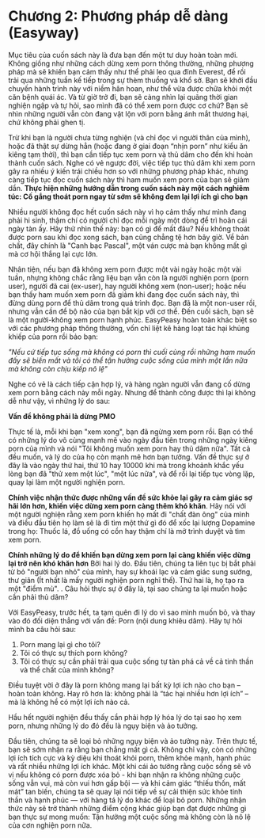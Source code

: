 # Chương 2: Phương pháp dễ dàng (Easyway)

Mục tiêu của cuốn sách này là đưa bạn đến một tư duy hoàn toàn mới. Không giống như những cách dừng xem porn thông thường, những phương pháp mà sẽ khiến bạn cảm thấy như thể phải leo qua đỉnh Everest, để rồi trải qua những tuần kế tiếp trong sự thèm thuồng và khổ sở. Bạn sẽ khởi đầu chuyến hành trình này với niềm hân hoan, như thể vừa được chữa khỏi một căn bệnh quái ác. Và từ giờ trở đi, bạn sẽ càng nhìn lại quãng thời gian nghiện ngập và tự hỏi, sao mình đã có thể xem porn được cơ chứ? Bạn sẽ nhìn những người vẫn còn đang vật lộn với porn bằng ánh mắt thương hại, chứ không phải ghen tị.

Trừ khi bạn là người chưa từng nghiện (và chỉ đọc vì người thân của mình), hoặc đã thật sự dừng hẳn (hoặc đang ở giai đoạn “nhịn porn” như kiểu ăn kiêng tạm thời), thì bạn cần tiếp tục xem porn và thủ dâm cho đến khi hoàn thành cuốn sách. Nghe có vẻ ngược đời, việc tiếp tục thủ dâm khi xem porn gây ra nhiều ý kiến trái chiều hơn so với những phương pháp khác, nhưng càng tiếp tục đọc cuốn sách này thì ham muốn xem porn của bạn sẽ giảm dần. **Thực hiện những hướng dẫn trong cuốn sách này một cách nghiêm túc: Cố gắng thoát porn ngay từ sớm sẽ không đem lại lợi ích gì cho bạn**  

Nhiều người không đọc hết cuốn sách này vì họ cảm thấy như mình đang phải hi sinh, thậm chí có người chỉ đọc mỗi ngày một dòng để trì hoãn cái ngày tàn ấy. Hãy thử nhìn thế này: bạn có gì để mất đâu? Nếu không thoát được porn sau khi đọc xong sách, bạn cũng chẳng tệ hơn bây giờ. Về bản chất, đây chính là "Canh bạc Pascal", một ván cược mà bạn không mất gì mà cơ hội thắng lại cực lớn.

Nhân tiện, nếu bạn đã không xem porn được một vài ngày hoặc một vài tuần, nhựng không chắc rằng liệu bạn vẫn còn là người nghiện porn (porn user), người đã cai (ex-user), hay người không xem (non-user); hoặc nếu bạn thấy ham muốn xem porn đã giảm khi đang đọc cuốn sách này, thì đừng dùng porn để thủ dâm trong quá trình đọc. Bạn đã là một non-user rồi, nhưng vẫn cần để bộ não của bạn bắt kịp với cơ thể. Đến cuối sách, bạn sẽ là một người-không xem porn hạnh phúc. EasyPeasy hoàn toàn khác biệt so với các phương pháp thông thường, vốn chỉ liệt kê hàng loạt tác hại khủng khiếp của porn rồi bảo bạn:

*"Nếu cứ tiếp tục sống mà không có porn thì cuối cùng rồi những ham muốn đấy sẽ biến mất và tôi có thể tận hưởng cuộc sống của mình một lần nữa mà không còn chịu kiếp nô lệ"*

Nghe có vẻ là cách tiếp cận hợp lý, và hàng ngàn người vẫn đang cố dừng xem porn bằng cách này mỗi ngày. Nhưng để thành công được thì lại không dễ như vậy, vì những lý do sau:

**Vấn đề không phải là dừng PMO**

Thực tế là, mỗi khi bạn "xem xong", bạn đã ngừng xem porn rồi. Bạn có thể có những lý do vô cùng mạnh mẽ vào ngày đầu tiên trong những ngày kiêng porn của mình và nói "Tôi không muốn xem porn hay thủ dâm nữa". Tất cả đều muốn, và lý do của họ còn mạnh mẽ hơn bạn tưởng. Vấn đề thực sự ở đây là vào ngày thứ hai, thứ 10 hay 10000 khi mà trong khoảnh khắc yếu lòng bạn đã "thử xem một lúc", "một lúc nữa", và để rồi lại tiếp tục vòng lặp, quay lại làm một người nghiện porn.

**Chính việc nhận thức được những vấn đề sức khỏe lại gây ra cảm giác sợ hãi lớn hơn, khiến việc dừng xem porn càng thêm khó khăn**.
Hãy nói với một người nghiện rằng xem porn khiến họ mất đi "chất đàn ông" của mình và điều đầu tiên họ làm sẽ là đi tìm một thứ gì đó để xốc lại lượng Dopamine trong họ: Thuốc lá, đồ uống có cồn hay thậm chí là mở trình duyệt và tìm xem porn.

**Chính những lý do để khiến bạn dừng xem porn lại càng khiến việc dừng lại trở nên khó khăn hơn**
Bởi hai lý do. Đầu tiên, chúng ta liên tục bị bắt phải từ bỏ "người bạn nhỏ" của mình, hay sự khoái lạc và cảm giác sung sướng, thư giãn (Ít nhất là mấy người nghiện porn nghĩ thế). Thứ hai là, họ tạo ra một "điểm mù". . Câu hỏi thực sự ở đây là, tại sao chúng ta lại muốn hoặc cần phải thủ dâm?

Với EasyPeasy, trước hết, ta tạm quên đi lý do vì sao mình muốn bỏ, và thay vào đó đối diện thẳng với vấn đề: Porn (nội dung khiêu dâm). Hãy tự hỏi mình ba câu hỏi sau:

1. Porn mang lại gì cho tôi?
2. Tôi có thực sự thích porn không?
3. Tôi có thực sự cần phải trải qua cuộc sống tự tàn phá cả về cả tinh thần và thể chất của mình không?

Điều tuyệt vời ở đây là porn không mang lại bất kỳ lợi ích nào cho bạn – hoàn toàn không. Hay rõ hơn là: không phải là “tác hại nhiều hơn lợi ích” – mà là không hề có một lợi ích nào cả.

Hầu hết người nghiện đều thấy cần phải hợp lý hóa lý do tại sao họ xem porn, nhưng những lý do đó đều là ngụy biện và ảo tưởng.

Đầu tiên, chúng ta sẽ loại bỏ những ngụy biện và ảo tưởng này. Trên thực tế, bạn sẽ sớm nhận ra rằng bạn chẳng mất gì cả. Không chỉ vậy, còn có những lợi ích tích cực và kỳ diệu khi thoát khỏi porn, thêm khỏe mạnh, hạnh phúc và rất nhiều những lợi ích khác. Một khi cái ảo tưởng rằng cuộc sống sẽ vô vị nếu không có porn được xóa bỏ - khi bạn nhận ra không những cuộc sống vẫn vui, mà còn vui hơn gấp bội — và khi cảm giác “thiếu thốn, mất mát” tan biến, chúng ta sẽ quay lại nói tiếp về sự cải thiện sức khỏe tinh thần và hạnh phúc — với hàng tá lý do khác để loại bỏ porn. Những nhận thức này sẽ trở thành những điểm cộng khác giúp bạn đạt được những gì bạn thực sự mong muốn: Tận hưởng một cuộc sống mà không còn là nô lệ của cơn nghiện porn nữa.

